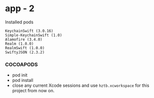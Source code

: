 app - 2
=============

Installed pods
```
KeychainSwift (3.0.16)
Simple-KeychainSwift (1.0)
Alamofire (3.4.0)
Realm (1.0.0)
RealmSwift (1.0.0)
SwiftyJSON (2.3.2)
```

### COCOAPODS
 - pod init
 - pod install
 - close any current Xcode sessions and use `hztb.xcworkspace` for this project from now on.
